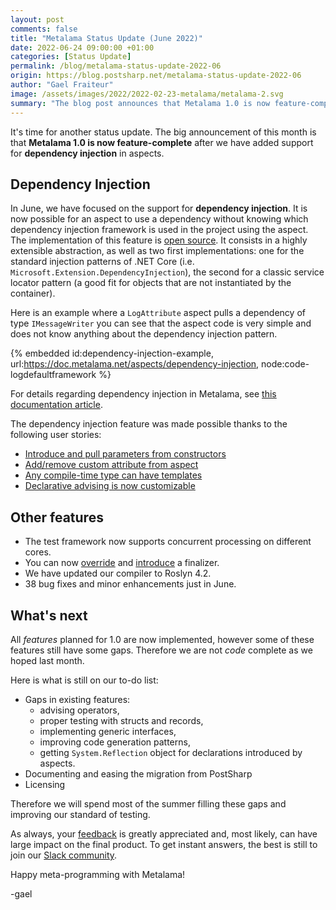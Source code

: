```yaml
---
layout: post 
comments: false
title: "Metalama Status Update (June 2022)"
date: 2022-06-24 09:00:00 +01:00
categories: [Status Update]
permalink: /blog/metalama-status-update-2022-06
origin: https://blog.postsharp.net/metalama-status-update-2022-06
author: "Gael Fraiteur"
image: /assets/images/2022/2022-02-23-metalama/metalama-2.svg
summary: "The blog post announces that Metalama 1.0 is now feature-complete with the addition of support for dependency injection in aspects. However, some features still have gaps, so the team will spend the summer filling these gaps and improving testing standards."
---
```


It's time for another status update. The big announcement of this month is that **Metalama 1.0 is now feature-complete** after we have added support for **dependency injection** in aspects.

## Dependency Injection

In June, we have focused on the support for **dependency injection**. It is now possible for an aspect to use a dependency without knowing which dependency injection framework is used in the project using the aspect. The implementation of this feature is [open source](https://github.com/postsharp/Metalama.Framework.Extensions). It consists in a highly extensible abstraction, as well as two first implementations: one for the standard injection patterns of .NET Core (i.e. `Microsoft.Extension.DependencyInjection`), the second for a classic service locator pattern (a good fit for objects that are not instantiated by the container).

Here is an example where a `LogAttribute` aspect pulls a dependency of type `IMessageWriter` you can see that the aspect code is very simple and does not know anything about the dependency injection pattern.

{% embedded id:dependency-injection-example, url:https://doc.metalama.net/aspects/dependency-injection, node:code-logdefaultframework %}

For details regarding dependency injection in Metalama, see [this documentation article](https://doc.metalama.net/aspects/dependency-injection).

The dependency injection feature was made possible thanks to the following user stories:

* [Introduce and pull parameters from constructors](https://doc.metalama.net/aspects/advising/introducing-constructor-parameters)
* [Add/remove custom attribute from aspect](https://doc.metalama.net/api/metalama_framework_advising_iadvicefactory_introduceattribute)
* [Any compile-time type can have templates](https://doc.metalama.net/api/metalama_framework_advising_iadvicefactory_withtemplateprovider)
* [Declarative advising is now customizable](https://doc.metalama.net/api/metalama_framework_aspects_declarativeadviceattribute)

## Other features

* The test framework now supports concurrent processing on different cores.
* You can now [override](https://doc.metalama.net/api/metalama_framework_advising_iadvicefactory_override) and [introduce](https://doc.metalama.net/api/metalama_framework_advising_iadvicefactory_introducefinalizer) a finalizer.
* We have updated our compiler to Roslyn 4.2.
* 38 bug fixes and minor enhancements just in June.

## What's next

All _features_ planned for 1.0 are now implemented, however some of these features still have some gaps. Therefore we are not _code_ complete as we hoped last month.

Here is what is still on our to-do list:

* Gaps in existing features:
  * advising operators,
  * proper testing with structs and records,
  * implementing generic interfaces,
  * improving code generation patterns,
  * getting `System.Reflection` object for declarations introduced by aspects.
* Documenting and easing the migration from PostSharp
* Licensing

Therefore we will spend most of the summer filling these gaps and improving our standard of testing.

As always, your [feedback](https://www.postsharp.net/metalama/support) is greatly appreciated and, most likely, can have large impact on the final product. To get instant answers, the best is still to join our [Slack community](https://www.postsharp.net/slack).

Happy meta-programming with Metalama!

-gael

